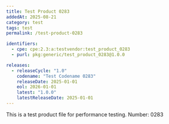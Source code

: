 ```yaml
---
title: Test Product 0283
addedAt: 2025-08-21
category: test
tags: test
permalink: /test-product-0283

identifiers:
  - cpe: cpe:2.3:a:testvendor:test_product_0283
  - purl: pkg:generic/test_product_0283@1.0.0

releases:
  - releaseCycle: "1.0"
    codename: "Test Codename 0283"
    releaseDate: 2025-01-01
    eol: 2026-01-01
    latest: "1.0.0"
    latestReleaseDate: 2025-01-01
---
```


This is a test product file for performance testing. Number: 0283

